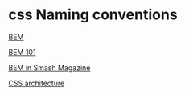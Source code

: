 css Naming conventions
======================

[BEM](https://csswizardry.com/2013/01/mindbemding-getting-your-head-round-bem-syntax/)

[BEM 101](https://css-tricks.com/bem-101/)

[BEM in Smash Magazine](https://www.smashingmagazine.com/2012/04/a-new-front-end-methodology-bem/)


[CSS architecture](https://smacss.com/book/)